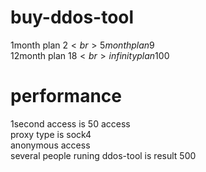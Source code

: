 # buy-ddos-tool
1month plan 2$<br>
5month plan 9$<br>
12month plan 18$<br>
infinity plan 100$<br>
# performance
1second access is 50 access<br>
proxy type is sock4<br>
anonymous access<br>
several people runing ddos-tool is result 500<br>
